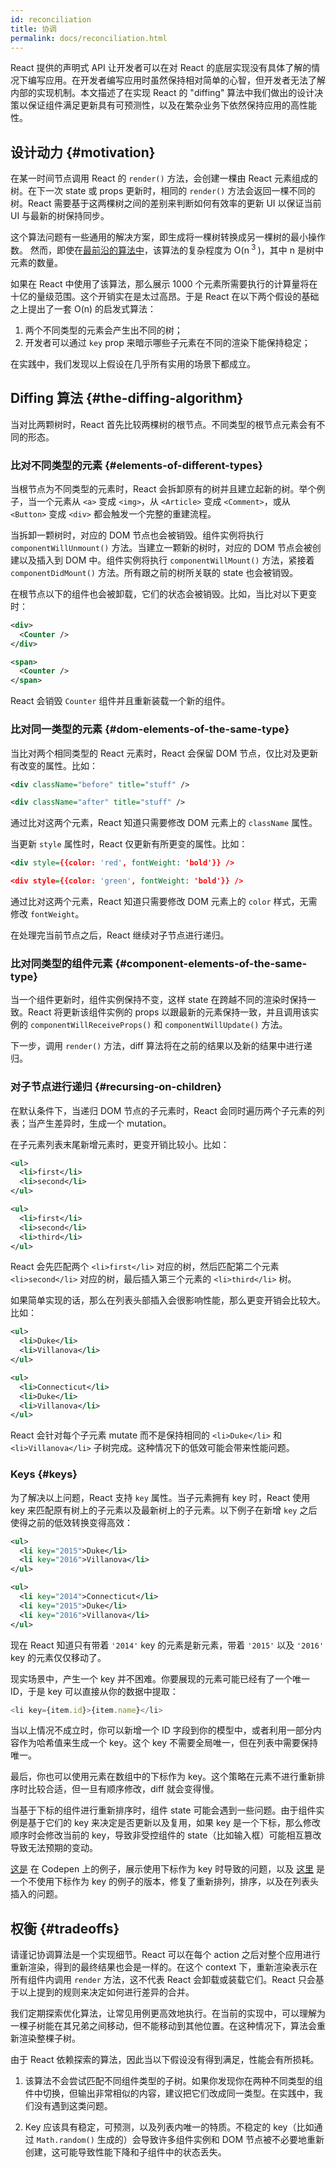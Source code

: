 ```yaml
---
id: reconciliation
title: 协调
permalink: docs/reconciliation.html
---
```


React 提供的声明式 API 让开发者可以在对 React 的底层实现没有具体了解的情况下编写应用。在开发者编写应用时虽然保持相对简单的心智，但开发者无法了解内部的实现机制。本文描述了在实现 React 的 "diffing" 算法中我们做出的设计决策以保证组件满足更新具有可预测性，以及在繁杂业务下依然保持应用的高性能性。

## 设计动力 {#motivation}

在某一时间节点调用 React 的 `render()` 方法，会创建一棵由 React 元素组成的树。在下一次 state 或 props 更新时，相同的 `render()` 方法会返回一棵不同的树。React 需要基于这两棵树之间的差别来判断如何有效率的更新 UI 以保证当前 UI 与最新的树保持同步。

这个算法问题有一些通用的解决方案，即生成将一棵树转换成另一棵树的最小操作数。 然而，即使在[最前沿的算法中](http://grfia.dlsi.ua.es/ml/algorithms/references/editsurvey_bille.pdf)，该算法的复杂程度为 O(n<sup> 3 </sup>)，其中 n 是树中元素的数量。

如果在 React 中使用了该算法，那么展示 1000 个元素所需要执行的计算量将在十亿的量级范围。这个开销实在是太过高昂。于是 React 在以下两个假设的基础之上提出了一套 O(n) 的启发式算法：

1. 两个不同类型的元素会产生出不同的树；
2. 开发者可以通过 `key` prop 来暗示哪些子元素在不同的渲染下能保持稳定；

在实践中，我们发现以上假设在几乎所有实用的场景下都成立。

## Diffing 算法 {#the-diffing-algorithm}

当对比两颗树时，React 首先比较两棵树的根节点。不同类型的根节点元素会有不同的形态。

### 比对不同类型的元素 {#elements-of-different-types}

当根节点为不同类型的元素时，React 会拆卸原有的树并且建立起新的树。举个例子，当一个元素从 `<a>` 变成 `<img>`，从 `<Article>` 变成 `<Comment>`，或从 `<Button>` 变成 `<div>` 都会触发一个完整的重建流程。

当拆卸一颗树时，对应的 DOM 节点也会被销毁。组件实例将执行 `componentWillUnmount()` 方法。当建立一颗新的树时，对应的 DOM 节点会被创建以及插入到 DOM 中。组件实例将执行 `componentWillMount()` 方法，紧接着 `componentDidMount()` 方法。所有跟之前的树所关联的 state 也会被销毁。

在根节点以下的组件也会被卸载，它们的状态会被销毁。比如，当比对以下更变时：

```xml
<div>
  <Counter />
</div>

<span>
  <Counter />
</span>
```

React 会销毁 `Counter` 组件并且重新装载一个新的组件。

### 比对同一类型的元素 {#dom-elements-of-the-same-type}

当比对两个相同类型的 React 元素时，React 会保留 DOM 节点，仅比对及更新有改变的属性。比如：

```xml
<div className="before" title="stuff" />

<div className="after" title="stuff" />
```

通过比对这两个元素，React 知道只需要修改 DOM 元素上的 `className` 属性。

当更新 `style` 属性时，React 仅更新有所更变的属性。比如：

```xml
<div style={{color: 'red', fontWeight: 'bold'}} />

<div style={{color: 'green', fontWeight: 'bold'}} />
```

通过比对这两个元素，React 知道只需要修改 DOM 元素上的 `color` 样式，无需修改 `fontWeight`。

在处理完当前节点之后，React 继续对子节点进行递归。

### 比对同类型的组件元素 {#component-elements-of-the-same-type}

当一个组件更新时，组件实例保持不变，这样 state 在跨越不同的渲染时保持一致。React 将更新该组件实例的 props 以跟最新的元素保持一致，并且调用该实例的  `componentWillReceiveProps()` 和 `componentWillUpdate()` 方法。

下一步，调用 `render()` 方法，diff 算法将在之前的结果以及新的结果中进行递归。

### 对子节点进行递归 {#recursing-on-children}

在默认条件下，当递归 DOM 节点的子元素时，React 会同时遍历两个子元素的列表；当产生差异时，生成一个 mutation。

在子元素列表末尾新增元素时，更变开销比较小。比如：

```xml
<ul>
  <li>first</li>
  <li>second</li>
</ul>

<ul>
  <li>first</li>
  <li>second</li>
  <li>third</li>
</ul>
```

React 会先匹配两个 `<li>first</li>` 对应的树，然后匹配第二个元素 `<li>second</li>` 对应的树，最后插入第三个元素的 `<li>third</li>` 树。

如果简单实现的话，那么在列表头部插入会很影响性能，那么更变开销会比较大。比如：

```xml
<ul>
  <li>Duke</li>
  <li>Villanova</li>
</ul>

<ul>
  <li>Connecticut</li>
  <li>Duke</li>
  <li>Villanova</li>
</ul>
```

React 会针对每个子元素 mutate 而不是保持相同的 `<li>Duke</li>` 和 `<li>Villanova</li>` 子树完成。这种情况下的低效可能会带来性能问题。

### Keys {#keys}

为了解决以上问题，React 支持 `key` 属性。当子元素拥有 key 时，React 使用 key 来匹配原有树上的子元素以及最新树上的子元素。以下例子在新增 `key` 之后使得之前的低效转换变得高效：

```xml
<ul>
  <li key="2015">Duke</li>
  <li key="2016">Villanova</li>
</ul>

<ul>
  <li key="2014">Connecticut</li>
  <li key="2015">Duke</li>
  <li key="2016">Villanova</li>
</ul>
```

现在 React 知道只有带着 `'2014'` key 的元素是新元素，带着 `'2015'` 以及 `'2016'` key 的元素仅仅移动了。

现实场景中，产生一个 key 并不困难。你要展现的元素可能已经有了一个唯一 ID，于是 key 可以直接从你的数据中提取：

```js
<li key={item.id}>{item.name}</li>
```

当以上情况不成立时，你可以新增一个 ID 字段到你的模型中，或者利用一部分内容作为哈希值来生成一个 key。这个 key 不需要全局唯一，但在列表中需要保持唯一。

最后，你也可以使用元素在数组中的下标作为 key。这个策略在元素不进行重新排序时比较合适，但一旦有顺序修改，diff 就会变得慢。

当基于下标的组件进行重新排序时，组件 state 可能会遇到一些问题。由于组件实例是基于它们的 key 来决定是否更新以及复用，如果 key 是一个下标，那么修改顺序时会修改当前的 key，导致非受控组件的 state（比如输入框）可能相互篡改导致无法预期的变动。

[这是](codepen://reconciliation/index-used-as-key) 在 Codepen 上的例子，展示使用下标作为 key 时导致的问题，以及 [这里](codepen://reconciliation/no-index-used-as-key) 是一个不使用下标作为 key 的例子的版本，修复了重新排列，排序，以及在列表头插入的问题。

## 权衡 {#tradeoffs}

请谨记协调算法是一个实现细节。React 可以在每个 action 之后对整个应用进行重新渲染，得到的最终结果也会是一样的。在这个 context 下，重新渲染表示在所有组件内调用 `render` 方法，这不代表 React 会卸载或装载它们。React 只会基于以上提到的规则来决定如何进行差异的合并。

我们定期探索优化算法，让常见用例更高效地执行。在当前的实现中，可以理解为一棵子树能在其兄弟之间移动，但不能移动到其他位置。在这种情况下，算法会重新渲染整棵子树。

由于 React 依赖探索的算法，因此当以下假设没有得到满足，性能会有所损耗。

1. 该算法不会尝试匹配不同组件类型的子树。如果你发现你在两种不同类型的组件中切换，但输出非常相似的内容，建议把它们改成同一类型。在实践中，我们没有遇到这类问题。

2. Key 应该具有稳定，可预测，以及列表内唯一的特质。不稳定的 key（比如通过 `Math.random()` 生成的）会导致许多组件实例和 DOM 节点被不必要地重新创建，这可能导致性能下降和子组件中的状态丢失。
